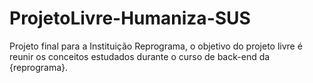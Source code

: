 # ProjetoLivre-Humaniza-SUS
Projeto final para a Instituição Reprograma, o objetivo do projeto livre é reunir os conceitos estudados durante o curso de back-end da {reprograma}.
